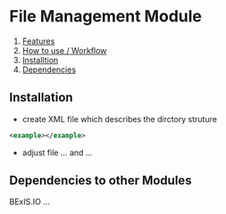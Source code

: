 # File Management Module


1. [Features](#Features)
2. [How to use / Workflow](#how_to)
3. [Installtion](#install)
4. [Dependencies](#depend)



## Installation <a name="install"></a>
- create XML file which describes the dirctory struture

 ```XML
 <example></example>
 ```

- adjust file ... and ...

## Dependencies to other Modules

BExIS.IO ...
